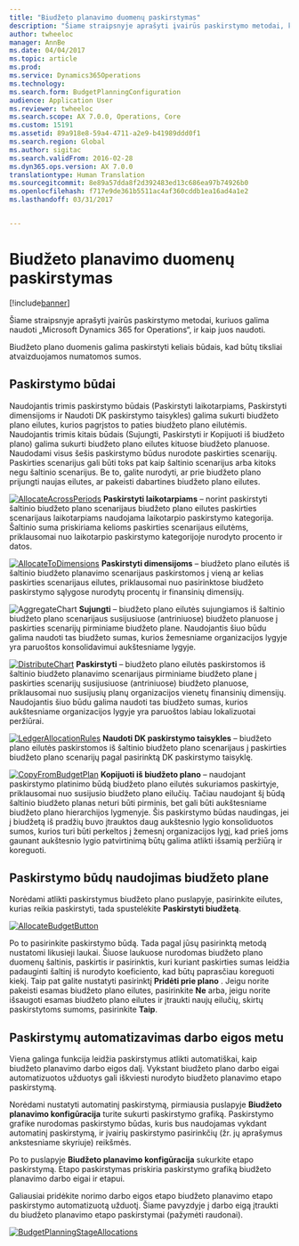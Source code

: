 ```yaml
---
title: "Biudžeto planavimo duomenų paskirstymas"
description: "Šiame straipsnyje aprašyti įvairūs paskirstymo metodai, kuriuos galima naudoti „Microsoft Dynamics 365 for Operations“, ir kaip juos naudoti."
author: twheeloc
manager: AnnBe
ms.date: 04/04/2017
ms.topic: article
ms.prod: 
ms.service: Dynamics365Operations
ms.technology: 
ms.search.form: BudgetPlanningConfiguration
audience: Application User
ms.reviewer: twheeloc
ms.search.scope: AX 7.0.0, Operations, Core
ms.custom: 15191
ms.assetid: 89a918e8-59a4-4711-a2e9-b41989ddd0f1
ms.search.region: Global
ms.author: sigitac
ms.search.validFrom: 2016-02-28
ms.dyn365.ops.version: AX 7.0.0
translationtype: Human Translation
ms.sourcegitcommit: 8e89a57dda8f2d392483ed13c686ea97b74926b0
ms.openlocfilehash: f717e9de361b5511ac4af360cddb1ea16ad4a1e2
ms.lasthandoff: 03/31/2017


---
```


# <a name="budget-planning-data-allocation"></a>Biudžeto planavimo duomenų paskirstymas

[!include[banner](../includes/banner.md)]


Šiame straipsnyje aprašyti įvairūs paskirstymo metodai, kuriuos galima naudoti „Microsoft Dynamics 365 for Operations“, ir kaip juos naudoti.  

Biudžeto plano duomenis galima paskirstyti keliais būdais, kad būtų tiksliai atvaizduojamos numatomos sumos.

## <a name="allocation-methods"></a>Paskirstymo būdai
Naudojantis trimis paskirstymo būdais (Paskirstyti laikotarpiams, Paskirstyti dimensijoms ir Naudoti DK paskirstymo taisykles) galima sukurti biudžeto plano eilutes, kurios pagrįstos to paties biudžeto plano eilutėmis. Naudojantis trimis kitais būdais (Sujungti, Paskirstyti ir Kopijuoti iš biudžeto plano) galima sukurti biudžeto plano eilutes kituose biudžeto planuose. Naudodami visus šešis paskirstymo būdus nurodote paskirties scenarijų. Paskirties scenarijus gali būti toks pat kaip šaltinio scenarijus arba kitoks negu šaltinio scenarijus. Be to, galite nurodyti, ar prie biudžeto plano prijungti naujas eilutes, ar pakeisti dabartines biudžeto plano eilutes.

[![AllocateAcrossPeriods](./media/allocateacrossperiods-300x259.png)](./media/allocateacrossperiods.png)
**Paskirstyti laikotarpiams** – norint paskirstyti šaltinio biudžeto plano scenarijaus biudžeto plano eilutes paskirties scenarijaus laikotarpiams naudojama laikotarpio paskirstymo kategorija. Šaltinio suma priskiriama kelioms paskirties scenarijaus eilutėms, priklausomai nuo laikotarpio paskirstymo kategorijoje nurodyto procento ir datos.         

[![AllocateToDimensions](./media/allocatetodimensions.jpg)](./media/allocatetodimensions.jpg)
**Paskirstyti dimensijoms** – biudžeto plano eilutės iš šaltinio biudžeto planavimo scenarijaus paskirstomos į vieną ar kelias paskirties scenarijaus eilutes, priklausomai nuo pasirinktose biudžeto paskirstymo sąlygose nurodytų procentų ir finansinių dimensijų.           

![AggregateChart](./media/aggregatechart-300x230.png)
**Sujungti** – biudžeto plano eilutės sujungiamos iš šaltinio biudžeto plano scenarijaus susijusiuose (antriniuose) biudžeto planuose į paskirties scenarijų pirminiame biudžeto plane. Naudojantis šiuo būdu galima naudoti tas biudžeto sumas, kurios žemesniame organizacijos lygyje yra paruoštos konsolidavimui aukštesniame lygyje.          

[![DistributeChart](./media/distributechart-300x230.png)](./media/distributechart.png)
**Paskirstyti** – biudžeto plano eilutės paskirstomos iš šaltinio biudžeto planavimo scenarijaus pirminiame biudžeto plane į paskirties scenarijų susijusiuose (antriniuose) biudžeto planuose, priklausomai nuo susijusių planų organizacijos vienetų finansinių dimensijų. Naudojantis šiuo būdu galima naudoti tas biudžeto sumas, kurios aukštesniame organizacijos lygyje yra paruoštos labiau lokalizuotai peržiūrai.           

[![LedgerAllocationRules](./media/ledgerallocationrules-300x202.png)](./media/ledgerallocationrules.png)
**Naudoti DK paskirstymo taisykles** – biudžeto plano eilutės paskirstomos iš šaltinio biudžeto plano scenarijaus į paskirties biudžeto plano scenarijų pagal pasirinktą DK paskirstymo taisyklę. 

[![CopyFromBudgetPlan](./media/copyfrombudgetplan-187x300.png)](./media/copyfrombudgetplan.png)
**Kopijuoti iš biudžeto plano** – naudojant paskirstymo platinimo būdą biudžeto plano eilutės sukuriamos paskirtyje, priklausomai nuo susijusio biudžeto plano eilučių. Tačiau naudojant šį būdą šaltinio biudžeto planas neturi būti pirminis, bet gali būti aukštesniame biudžeto plano hierarchijos lygmenyje. Šis paskirstymo būdas naudingas, jei į biudžetą iš pradžių buvo įtrauktos daug aukštesnio lygio konsoliduotos sumos, kurios turi būti perkeltos į žemesnį organizacijos lygį, kad prieš joms gaunant aukštesnio lygio patvirtinimą būtų galima atlikti išsamią peržiūrą ir koreguoti.          

## <a name="using-allocation-methods-in-a-budget-plan"></a>Paskirstymo būdų naudojimas biudžeto plane
Norėdami atlikti paskirstymus biudžeto plano puslapyje, pasirinkite eilutes, kurias reikia paskirstyti, tada spustelėkite **Paskirstyti biudžetą**.

[![AllocateBudgetButton](./media/allocatebudgetbutton-300x84.png)](./media/allocatebudgetbutton.png) 

Po to pasirinkite paskirstymo būdą. Tada pagal jūsų pasirinktą metodą nustatomi likusieji laukai. Šiuose laukuose nurodomas biudžeto plano duomenų šaltinis, paskirtis ir pasirinktis, kuri kuriant paskirties sumas leidžia padauginti šaltinį iš nurodyto koeficiento, kad būtų paprasčiau koreguoti kiekį. Taip pat galite nustatyti pasirinktį **Pridėti prie plano** . Jeigu norite pakeisti esamas biudžeto plano eilutes, pasirinkite **Ne** arba, jeigu norite išsaugoti esamas biudžeto plano eilutes ir įtraukti naujų eilučių, skirtų paskirstytoms sumoms, pasirinkite  **Taip**.

## <a name="automating-allocations-during-a-workflow"></a>Paskirstymų automatizavimas darbo eigos metu
Viena galinga funkcija leidžia paskirstymus atlikti automatiškai, kaip biudžeto planavimo darbo eigos dalį. Vykstant biudžeto plano darbo eigai automatizuotos užduotys gali iškviesti nurodyto biudžeto planavimo etapo paskirstymą. 

Norėdami nustatyti automatinį paskirstymą, pirmiausia puslapyje **Biudžeto planavimo konfigūracija** turite sukurti paskirstymo grafiką. Paskirstymo grafike nurodomas paskirstymo būdas, kuris bus naudojamas vykdant automatinį paskirstymą, ir įvairių paskirstymo pasirinkčių (žr. jų aprašymus ankstesniame skyriuje) reikšmės. 

Po to puslapyje **Biudžeto planavimo konfigūracija** sukurkite etapo paskirstymą. Etapo paskirstymas priskiria paskirstymo grafiką biudžeto planavimo darbo eigai ir etapui. 

Galiausiai pridėkite norimo darbo eigos etapo biudžeto planavimo etapo paskirstymo automatizuotą užduotį. Šiame pavyzdyje į darbo eigą įtraukti du biudžeto planavimo etapo paskirstymai (pažymėti raudonai).

[![BudgetPlanningStageAllocations](./media/budgetplanningstageallocations-300x300.png)](./media/budgetplanningstageallocations.png)




